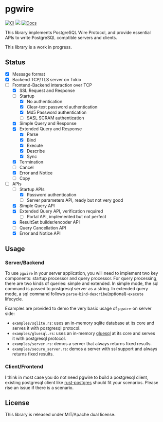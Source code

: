 # pgwire

[![CI](https://github.com/sunng87/pgwire/actions/workflows/ci.yml/badge.svg)](https://github.com/sunng87/pgwire/actions/workflows/ci.yml)
[![](https://img.shields.io/crates/v/pgwire)](https://crates.io/crates/pgwire)
[![Docs](https://docs.rs/pgwire/badge.svg)](https://docs.rs/pgwire/latest/pgwire/)


This library implements PostgreSQL Wire Protocol, and provide essential APIs to
write PostgreSQL comptible servers and clients.

This library is a work in progress.

## Status

- [x] Message format
- [x] Backend TCP/TLS server on Tokio
- [ ] Frontend-Backend interaction over TCP
  - [x] SSL Request and Response
  - [ ] Startup
    - [x] No authentication
    - [x] Clear-text password authentication
    - [x] Md5 Password authentication
    - [ ] SASL SCRAM authentication
  - [x] Simple Query and Response
  - [x] Extended Query and Response
    - [x] Parse
    - [x] Bind
    - [x] Execute
    - [x] Describe
    - [x] Sync
  - [x] Termination
  - [ ] Cancel
  - [x] Error and Notice
  - [ ] Copy
- [ ] APIs
  - [ ] Startup APIs
    - [x] Password authentication
    - [ ] Server parameters API, ready but not very good
  - [x] Simple Query API
  - [x] Extended Query API, verification required
    - [ ] Portal API, implemented but not perfect
  - [x] ResultSet builder/encoder API
  - [ ] Query Cancellation API
  - [x] Error and Notice API

## Usage

### Server/Backend

To use `pgwire` in your server application, you will need to implement two key
components: startup processor and query processor. For query processing, there
are two kinds of queries: simple and extended. In simple mode, the sql command
is passed to postgresql server as a string. In extended query mode, a sql
command follows `parse`-`bind`-`describe`(optional)-`execute` lifecycle.

Examples are provided to demo the very basic usage of `pgwire` on server side:

- `examples/sqlite.rs`: uses an in-memory sqlite database at its core and serves
  it with postgresql protocol.
- `examples/gluesql.rs`: uses an in-memory
  [gluesql](https://github.com/gluesql/gluesql) at its core and serves
  it with postgresql protocol.
- `examples/server.rs`: demos a server that always returns fixed results.
- `examples/secure_server.rs`: demos a server with ssl support and always
  returns fixed results.

### Client/Frontend

I think in most case you do not need pgwire to build a postgresql client,
existing postgresql client like
[rust-postgres](https://github.com/sfackler/rust-postgres) should fit your
scenarios. Please rise an issue if there is a scenario.

## License

This library is released under MIT/Apache dual license.
